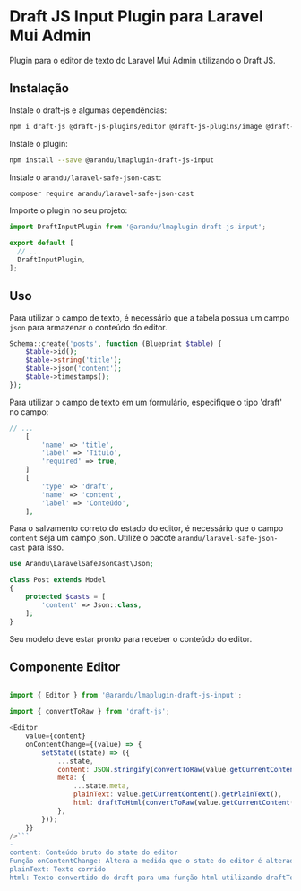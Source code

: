 # Draft JS Input Plugin para Laravel Mui Admin

Plugin para o editor de texto do Laravel Mui Admin utilizando o Draft JS.

## Instalação

Instale o draft-js e algumas dependências:

```bash
npm i draft-js @draft-js-plugins/editor @draft-js-plugins/image @draft-js-plugins/static-toolbar @draft-js-plugins/text-alignment draftjs-to-html react-draft-wysiwyg
```

Instale o plugin:

```bash
npm install --save @arandu/lmaplugin-draft-js-input
```

Instale o `arandu/laravel-safe-json-cast`:

```bash
composer require arandu/laravel-safe-json-cast
```

Importe o plugin no seu projeto:

```js
import DraftInputPlugin from '@arandu/lmaplugin-draft-js-input';

export default [
  // ...
  DraftInputPlugin,
];
```

## Uso

Para utilizar o campo de texto, é necessário que a tabela possua um campo `json` para armazenar o conteúdo do editor.

```php
Schema::create('posts', function (Blueprint $table) {
    $table->id();
    $table->string('title');
    $table->json('content');
    $table->timestamps();
});
```

Para utilizar o campo de texto em um formulário, especifique o tipo 'draft' no campo:

```php
// ...
    [
        'name' => 'title',
        'label' => 'Título',
        'required' => true,
    ]
    [
        'type' => 'draft',
        'name' => 'content',
        'label' => 'Conteúdo',
    ],
```

Para o salvamento correto do estado do editor, é necessário que o campo `content` seja um campo json. Utilize o pacote `arandu/laravel-safe-json-cast` para isso.

```php
use Arandu\LaravelSafeJsonCast\Json;

class Post extends Model
{
    protected $casts = [
        'content' => Json::class,
    ];
}
```

Seu modelo deve estar pronto para receber o conteúdo do editor.

## Componente Editor

```js

import { Editor } from '@arandu/lmaplugin-draft-js-input';

import { convertToRaw } from 'draft-js';

<Editor
    value={content}
    onContentChange={(value) => {
        setState((state) => ({
            ...state,
            content: JSON.stringify(convertToRaw(value.getCurrentContent())),
            meta: {
                ...state.meta,
                plainText: value.getCurrentContent().getPlainText(),
                html: draftToHtml(convertToRaw(value.getCurrentContent())),
            },
        }));
    }}
/>```
-
content: Conteúdo bruto do state do editor
Função onContentChange: Altera a medida que o state do editor é alterado e retorna o value.
plainText: Texto corrido
html: Texto convertido do draft para uma função html utilizando draftToHtml
